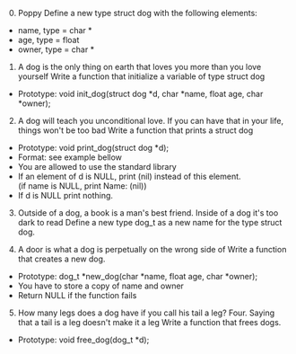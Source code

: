 0. Poppy
Define a new type struct dog with the following elements:
* name, type = char *
* age, type = float
* owner, type = char *

1. A dog is the only thing on earth that loves you more than you love yourself
Write a function that initialize a variable of type struct dog
* Prototype: void init_dog(struct dog *d, char *name, float age, char *owner);

2. A dog will teach you unconditional love. If you can have that in your life, things won't be too bad
Write a function that prints a struct dog
* Prototype: void print_dog(struct dog *d);
* Format: see example bellow
* You are allowed to use the standard library
* If an element of d is NULL, print (nil) instead of this element. (if name is NULL, print Name: (nil))
* If d is NULL print nothing.

3. Outside of a dog, a book is a man's best friend. Inside of a dog it's too dark to read
Define a new type dog_t as a new name for the type struct dog.

4. A door is what a dog is perpetually on the wrong side of
Write a function that creates a new dog.
* Prototype: dog_t *new_dog(char *name, float age, char *owner);
* You have to store a copy of name and owner
* Return NULL if the function fails

5. How many legs does a dog have if you call his tail a leg? Four. Saying that a tail is a leg doesn't make it a leg
Write a function that frees dogs.
* Prototype: void free_dog(dog_t *d);

